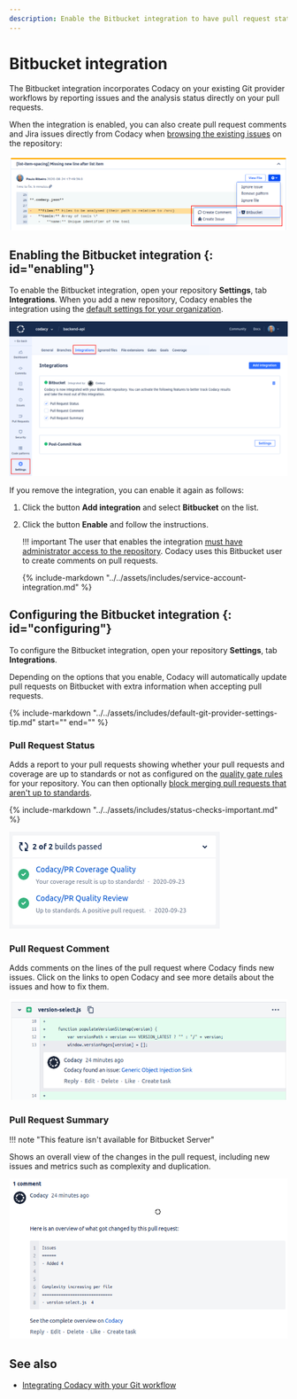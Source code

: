 ```yaml
---
description: Enable the Bitbucket integration to have pull request status, comments, and analysis summaries from Codacy directly on pull requests.
---
```


# Bitbucket integration

The Bitbucket integration incorporates Codacy on your existing Git provider workflows by reporting issues and the analysis status directly on your pull requests.

When the integration is enabled, you can also create pull request comments and Jira issues directly from Codacy when [browsing the existing issues](../../repositories/issues.md) on the repository:

![Bitbucket integration for issues](images/bitbucket-integration-issues.png)

## Enabling the Bitbucket integration {: id="enabling"}

To enable the Bitbucket integration, open your repository **Settings**, tab **Integrations**. When you add a new repository, Codacy enables the integration using the [default settings for your organization](../../organizations/configuring-default-git-provider-integration-settings.md).

![Bitbucket integration](images/bitbucket-integration.png)

If you remove the integration, you can enable it again as follows:

1.  Click the button **Add integration** and select **Bitbucket** on the list.
1.  Click the button **Enable** and follow the instructions.

    !!! important
        The user that enables the integration [must have administrator access to the repository](../../organizations/roles-and-permissions-for-organizations.md#permissions-for-bitbucket). Codacy uses this Bitbucket user to create comments on pull requests.

    {% include-markdown "../../assets/includes/service-account-integration.md" %}

## Configuring the Bitbucket integration {: id="configuring"}

To configure the Bitbucket integration, open your repository **Settings**, tab **Integrations**.

Depending on the options that you enable, Codacy will automatically update pull requests on Bitbucket with extra information when accepting pull requests.

{%
    include-markdown "../../assets/includes/default-git-provider-settings-tip.md"
    start="<!--default-settings-apply-all-start-->"
    end="<!--default-settings-apply-all-end-->"
%}

### Pull Request Status

Adds a report to your pull requests showing whether your pull requests and coverage are up to standards or not as configured on the [quality gate rules](../../repositories-configure/adjusting-quality-gates.md) for your repository. You can then optionally [block merging pull requests that aren't up to standards](../../getting-started/integrating-codacy-with-your-git-workflow.md#blocking-pull-requests).

{% include-markdown "../../assets/includes/status-checks-important.md" %}

![Pull request status on Bitbucket](images/bitbucket-integration-pr-status.png)

### Pull Request Comment

Adds comments on the lines of the pull request where Codacy finds new issues. Click on the links to open Codacy and see more details about the issues and how to fix them.

![Pull request comment on Bitbucket](images/bitbucket-integration-pr-comment.png)

### Pull Request Summary

!!! note "This feature isn't available for Bitbucket Server"

Shows an overall view of the changes in the pull request, including new issues and metrics such as complexity and duplication.

![Pull request summary on Bitbucket](images/bitbucket-integration-pr-summary.png)

## See also

-   [Integrating Codacy with your Git workflow](../../getting-started/integrating-codacy-with-your-git-workflow.md)
